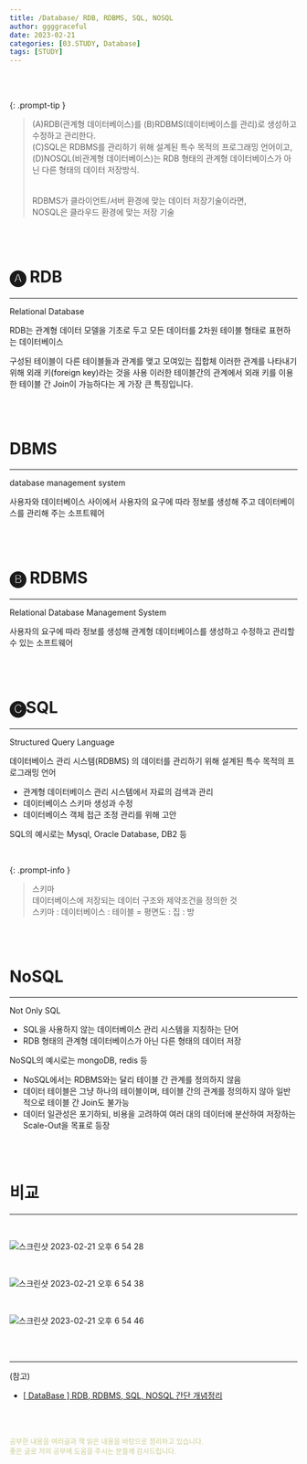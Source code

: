 ```yaml
---
title: /Database/ RDB, RDBMS, SQL, NOSQL
author: ggggraceful
date: 2023-02-21
categories: [03.STUDY, Database]
tags: [STUDY]
---
```


<br/>
<br/>

{: .prompt-tip }
> (A)RDB(관계형 데이터베이스)를 (B)RDBMS(데이터베이스를 관리)로 생성하고 수정하고 관리한다.  
> (C)SQL은 RDBMS를 관리하기 위해 설계된 특수 목적의 프로그래밍 언어이고,  
> (D)NOSQL(비관계형 데이터베이스)는 RDB 형태의 관계형 데이터베이스가 아닌 다른 형태의 데이터 저장방식.  
> <br/>  
> RDBMS가 클라이언트/서버 환경에 맞는 데이터 저장기술이라면,   
> NOSQL은 클라우드 환경에 맞는 저장 기술  

<br/>
<br/>

# 🅐 RDB

---

Relational Database

RDB는 관계형 데이터 모델을 기초로 두고 모든 데이터를 2차원 테이블 형태로 표현하는 데이터베이스

구성된 테이블이 다른 테이블들과 관계를 맺고 모여있는 집합체
이러한 관계를 나타내기 위해 외래 키(foreign key)라는 것을 사용
이러한 테이블간의 관계에서 외래 키를 이용한 테이블 간 Join이 가능하다는 게 가장 큰 특징입니다.

<br/>
<br/>

# DBMS

---

database management system  
  
사용자와 데이터베이스 사이에서 사용자의 요구에 따라 정보를 생성해 주고 데이터베이스를 관리해 주는 소프트웨어  


<br/>
<br/>

# 🅑 RDBMS 

---

Relational Database Management System  

사용자의 요구에 따라 정보를 생성해 관계형 데이터베이스를 생성하고 수정하고 관리할 수 있는 소프트웨어  

<br/>
<br/>

# 🅒SQL 

---

Structured Query Language  
  
데이터베이스 관리 시스템(RDBMS) 의 데이터를 관리하기 위해 설계된 특수 목적의 프로그래밍 언어  
  
- 관계형 데이터베이스 관리 시스템에서 자료의 검색과 관리
- 데이터베이스 스키마 생성과 수정
- 데이터베이스 객체 접근 조정 관리를 위해 고안
  
SQL의 예시로는 Mysql, Oracle Database, DB2 등  

<br/>

{: .prompt-info }
> 스키마  
> 데이터베이스에 저장되는 데이터 구조와 제약조건을 정의한 것  
> 스키마 : 데이터베이스 : 테이블 = 평면도 : 집 : 방

<br/>
<br/>

# NoSQL

---

Not Only SQL  

- SQL을 사용하지 않는 데이터베이스 관리 시스템을 지칭하는 단어
- RDB 형태의 관계형 데이터베이스가 아닌 다른 형태의 데이터 저장

NoSQL의 예시로는 mongoDB, redis  등  

- NoSQL에서는 RDBMS와는 달리 테이블 간 관계를 정의하지 않음
- 데이터 테이블은 그냥 하나의 테이블이며, 테이블 간의 관계를 정의하지 않아 일반적으로 테이블 간 Join도 불가능  
- 데이터 일관성은 포기하되, 비용을 고려하여 여러 대의 데이터에 분산하여 저장하는 Scale-Out을 목표로 등장

<br/>
<br/>

# 비교

---

<br/>

![스크린샷 2023-02-21 오후 6 54 28](https://user-images.githubusercontent.com/109974940/220311357-f0a5ad08-7be0-45e8-a28c-eaf779a3e475.png)

<br/>

![스크린샷 2023-02-21 오후 6 54 38](https://user-images.githubusercontent.com/109974940/220311347-7a84baf5-b7cb-471b-808f-8d8aaf9971fe.png)

<br/>

![스크린샷 2023-02-21 오후 6 54 46](https://user-images.githubusercontent.com/109974940/220311337-b5846aef-c742-4684-adb9-970c6f5e5733.png)

<br/>
<br/>

---

(참고)

- [[ DataBase ] RDB, RDBMS, SQL, NOSQL 간단 개념정리](https://im-designloper.tistory.com/67)

<br/>
<br/>

<span style="font-size: 12px; color:  #cbce91"> 공부한 내용을 여러글과 책 읽은 내용을 바탕으로 정리하고 있습니다.</span>  
<span style="font-size: 12px; color:  #cbce91"> 좋은 글로 저의 공부에 도움을 주시는 분들께 감사드립니다. </span>

<!--

❤️면접예상질문 ❤️

-->
